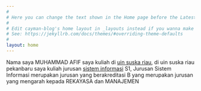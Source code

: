 ```yaml
---
#
# Here you can change the text shown in the Home page before the Latest Posts section.
#
# Edit cayman-blog's home layout in _layouts instead if you wanna make some changes
# See: https://jekyllrb.com/docs/themes/#overriding-theme-defaults
#
layout: home
---
```


Nama saya MUHAMMAD AFIF saya kuliah di <a href="https://uin-suska.ac.id">uin suska riau</a>, di uin suska riau pekanbaru saya kuliah jurusan <a href="https://sif.uin-suska.ac.id">sistem informasi</a> S1, Jurusan Sistem Informasi merupakan jurusan yang berakreditasi B yang merupakan jurusan yang mengarah kepada REKAYASA dan MANAJEMEN 


